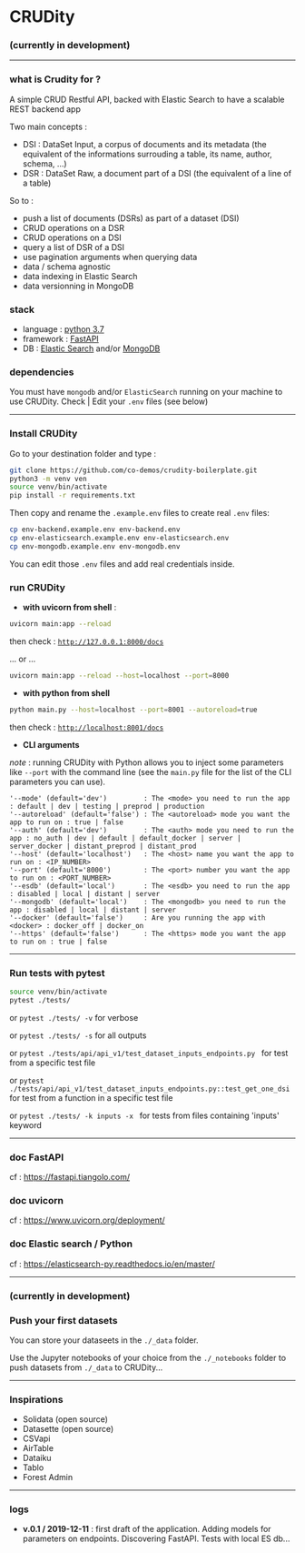 
# CRUDity

### (currently in development)

------
### what is Crudity for ? 

A simple CRUD Restful API, backed with Elastic Search to have a scalable REST backend app

Two main concepts :
- DSI : DataSet Input, a corpus of documents and its metadata (the equivalent of the informations surrouding a table, its name, author, schema, ...)
- DSR : DataSet Raw, a document part of a DSI (the equivalent of a line of a table)

So to : 
- push a list of documents (DSRs) as part of a dataset (DSI)
- CRUD operations on a DSR
- CRUD operations on a DSI
- query a list of DSR of a DSI
- use pagination arguments when querying data
- data / schema agnostic
- data indexing in Elastic Search
- data versionning in MongoDB


### stack

- language : [python 3.7](https://docs.python.org/3.7/)
- framework : [FastAPI](https://fastapi.tiangolo.com/)
- DB : [Elastic Search](https://www.elastic.co) and/or [MongoDB](https://www.mongodb.com/)

### dependencies

You must have `mongodb` and/or `ElasticSearch` running on your machine to use CRUDity. Check | Edit your `.env` files (see below)

-----

### Install CRUDity 

Go to your destination folder and type : 

```sh
git clone https://github.com/co-demos/crudity-boilerplate.git
python3 -m venv ven
source venv/bin/activate
pip install -r requirements.txt
```

Then copy and rename the `.example.env` files to create real `.env` files:

```bash
cp env-backend.example.env env-backend.env
cp env-elasticsearch.example.env env-elasticsearch.env
cp env-mongodb.example.env env-mongodb.env
```
You can edit those `.env` files and add real credentials inside. 


### run CRUDity 

- **with uvicorn from shell** :

```sh
uvicorn main:app --reload
```
then check : [`http://127.0.0.1:8000/docs`](http://127.0.0.1:8000/docs)

... or ... 

```sh
uvicorn main:app --reload --host=localhost --port=8000
```


- **with python from shell**

```sh
python main.py --host=localhost --port=8001 --autoreload=true
```

then check : [`http://localhost:8001/docs`](http://localhost:8001/docs)


- **CLI arguments**

*note* : running CRUDity with Python allows you to inject some parameters like `--port` with the command line (see the `main.py` file for the list of the CLI parameters you can use).

```
'--mode' (default='dev')         : The <mode> you need to run the app : default | dev | testing | preprod | production
'--autoreload' (default='false') : The <autoreload> mode you want the app to run on : true | false
'--auth' (default='dev')         : The <auth> mode you need to run the app : no_auth | dev | default | default_docker | server | server_docker | distant_preprod | distant_prod
'--host' (default='localhost')   : The <host> name you want the app to run on : <IP_NUMBER>
'--port' (default='8000')        : The <port> number you want the app to run on : <PORT_NUMBER>
'--esdb' (default='local')       : The <esdb> you need to run the app : disabled | local | distant | server
'--mongodb' (default='local')    : The <mongodb> you need to run the app : disabled | local | distant | server
'--docker' (default='false')     : Are you running the app with <docker> : docker_off | docker_on
'--https' (default='false')      : The <https> mode you want the app to run on : true | false
```

-----

### Run tests with pytest



```bash
source venv/bin/activate
pytest ./tests/
```

or `pytest ./tests/ -v` for verbose

or `pytest ./tests/ -s` for all outputs

or `pytest ./tests/api/api_v1/test_dataset_inputs_endpoints.py ` for test from a specific test file

or `pytest ./tests/api/api_v1/test_dataset_inputs_endpoints.py::test_get_one_dsi ` for test from a function in a specific test file

or `pytest ./tests/ -k inputs -x ` for tests from files containing 'inputs' keyword

-----

### doc FastAPI 
cf : https://fastapi.tiangolo.com/

### doc uvicorn
cf : https://www.uvicorn.org/deployment/

### doc Elastic search / Python 
cf : https://elasticsearch-py.readthedocs.io/en/master/


----

### (currently in development)
### Push your first datasets

You can store your dataseets in the `./_data` folder.

Use the Jupyter notebooks of your choice from the `./_notebooks` folder to push datasets from `./_data` to CRUDity...

----

### Inspirations

- Solidata (open source)
- Datasette (open source)
- CSVapi
- AirTable
- Dataiku 
- Tablo
- Forest Admin

--------

### logs

- **v.0.1 / 2019-12-11** : 
  first draft of the application. Adding models for parameters on endpoints. Discovering FastAPI. Tests with local ES db... 